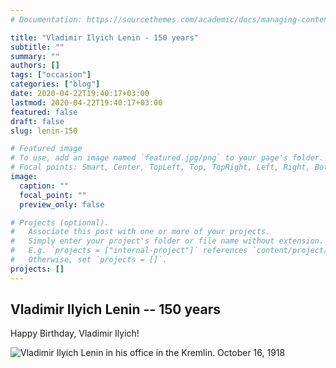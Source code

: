 ```yaml
---
# Documentation: https://sourcethemes.com/academic/docs/managing-content/

title: "Vladimir Ilyich Lenin - 150 years"
subtitle: ""
summary: ""
authors: []
tags: ["occasion"]
categories: ["blog"]
date: 2020-04-22T19:40:17+03:00
lastmod: 2020-04-22T19:40:17+03:00
featured: false
draft: false
slug: lenin-150

# Featured image
# To use, add an image named `featured.jpg/png` to your page's folder.
# Focal points: Smart, Center, TopLeft, Top, TopRight, Left, Right, BottomLeft, Bottom, BottomRight.
image:
  caption: ""
  focal_point: ""
  preview_only: false

# Projects (optional).
#   Associate this post with one or more of your projects.
#   Simply enter your project's folder or file name without extension.
#   E.g. `projects = ["internal-project"]` references `content/project/deep-learning/index.md`.
#   Otherwise, set `projects = []`.
projects: []
---
```


## Vladimir Ilyich Lenin -- 150 years

Happy Birthday, Vladimir Ilyich!

![Vladimir Ilyich Lenin in his office in the Kremlin. October 16, 1918](/img/2020/04/lenin-kreml.jpg "Vladimir Ilyich Lenin in his office in the Kremlin. October 16, 1918")

<!--more-->
